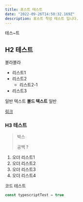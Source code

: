 ```yaml
---
title: 포스트 테스트
date: "2022-09-26T14:58:32.169Z"
description: 포스트 작성 테스트 입니다.
---
```


테스~트

## H2 테스트

블라블라

- 리스트1
- 리스트2
  - 리스트2-1
- 리스트3

일반 텍스트 **볼드 텍스트** 일반

[링크](http://google.com)

### H3 테스트

> 박스
> 
> 공백
> ?

1.  오더 리스트1
2.  오더 리스트2
3.  오더 리스트3
4.  오더 리스트4

코드 테스트
```typescript
const typescriptTest = true
```